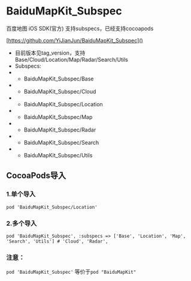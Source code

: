 # BaiduMapKit_Subspec

百度地图 iOS SDK(官方) 支持subspecs，已经支持cocoapods

[https://github.com/YiJianJun/BaiduMapKit_Subspec]()

* 目前版本见tag_version，支持Base/Cloud/Location/Map/Radar/Search/Utils
* Subspecs:
* - BaiduMapKit_Subspec/Base
* - BaiduMapKit_Subspec/Cloud
* - BaiduMapKit_Subspec/Location
* - BaiduMapKit_Subspec/Map
* - BaiduMapKit_Subspec/Radar
* - BaiduMapKit_Subspec/Search
* - BaiduMapKit_Subspec/Utils

## CocoaPods导入
### 1.单个导入 
`pod 'BaiduMapKit_Subspec/Location'`
### 2.多个导入 
`pod 'BaiduMapKit_Subspec', :subspecs => ['Base', 'Location', 'Map', 'Search', 'Utils'] # 'Cloud', 'Radar',`

### 注意：
`pod 'BaiduMapKit_Subspec'` 等价于`pod "BaiduMapKit"`

